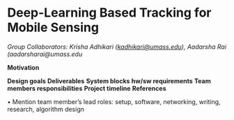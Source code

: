 # Deep-Learning Based Tracking for Mobile Sensing

_Group Collaborators: Krisha Adhikari (kadhikari@umass.edu), Aadarsha Rai (aadarsharai@umass.edu_

**Motivation**

**Design goals**
**Deliverables** 
**System blocks** 
**hw/sw requirements**
**Team members responsibilities** 
**Project timeline** 
**References**

• Mention team member’s lead roles: setup, software, networking, writing,
research, algorithm design
